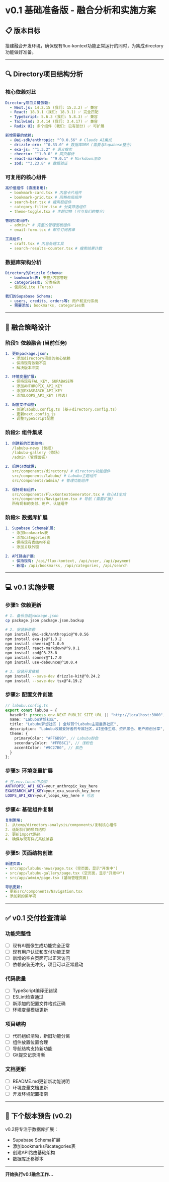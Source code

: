 # v0.1 基础准备版 - 融合分析和实施方案

## 📋 版本目标
搭建融合开发环境，确保现有flux-kontext功能正常运行的同时，为集成directory功能做好准备。

---

## 🔍 Directory项目结构分析

### 核心依赖对比
```yaml
Directory项目关键依赖:
  - Next.js: 14.2.15 (我们: 15.3.2) ✅ 兼容
  - React: 18.3.1 (我们: 18.3.1) ✅ 完全匹配
  - TypeScript: 5.6.3 (我们: 5.8.3) ✅ 兼容
  - Tailwind: 3.4.14 (我们: 3.4.17) ✅ 兼容
  - Radix UI: 多个组件 (我们: 已有部分) ✅ 可扩展

新增需要的依赖:
  - @ai-sdk/anthropic: "^0.0.56" # Claude AI集成
  - drizzle-orm: "^0.33.0" # 数据库ORM (需要与Supabase整合)
  - exa-js: "^1.3.2" # 语义搜索
  - cheerio: "^1.0.0" # 网页解析
  - react-markdown: "^9.0.1" # Markdown渲染
  - zod: "^3.23.8" # 数据验证
```

### 可复用的核心组件
```yaml
高价值组件 (直接复用):
  - bookmark-card.tsx # 内容卡片组件
  - bookmark-grid.tsx # 网格布局组件
  - search-bar.tsx # 搜索框组件
  - category-filter.tsx # 分类筛选组件
  - theme-toggle.tsx # 主题切换 (可与我们的整合)

管理功能组件:
  - admin/* # 完整的管理面板组件
  - email-form.tsx # 邮件订阅表单

工具组件:
  - craft.tsx # 内容处理工具
  - search-results-counter.tsx # 搜索结果计数
```

### 数据库架构分析
```yaml
Directory的Drizzle Schema:
  - bookmarks表: 书签/内容管理
  - categories表: 分类系统
  - 使用SQLite (Turso)

我们的Supabase Schema:
  - users, credits, orders等: 用户和支付系统
  - 需要添加: bookmarks, categories表
```

---

## 🔗 融合策略设计

### 阶段1: 依赖融合 (当前任务)
```yaml
1. 更新package.json:
   - 添加directory项目的核心依赖
   - 保持现有依赖不变
   - 解决版本冲突

2. 环境变量扩展:
   - 保持现有FAL_KEY, SUPABASE等
   - 添加ANTHROPIC_API_KEY
   - 添加EXASEARCH_API_KEY
   - 添加LOOPS_API_KEY (可选)

3. 配置文件调整:
   - 创建labubu.config.ts (基于directory.config.ts)
   - 更新next.config.js
   - 调整TypeScript配置
```

### 阶段2: 组件集成
```yaml
1. 创建新的页面结构:
   /labubu-news (快报)
   /labubu-gallery (秀场)
   /admin (管理面板)

2. 组件分类放置:
   src/components/directory/ # directory功能组件
   src/components/labubu/ # Labubu主题组件
   src/components/admin/ # 管理功能组件

3. 保持现有组件:
   src/components/FluxKontextGenerator.tsx # 核心AI生成
   src/components/Navigation.tsx # 导航 (需要扩展)
   所有现有的支付、用户、认证组件
```

### 阶段3: 数据库扩展
```yaml
1. Supabase Schema扩展:
   - 添加bookmarks表
   - 添加categories表
   - 保持现有表结构不变
   - 添加关联外键

2. API路由扩展:
   - 保持现有: /api/flux-kontext, /api/user, /api/payment
   - 新增: /api/bookmarks, /api/categories, /api/search
```

---

## 💻 v0.1 实施步骤

### 步骤1: 依赖更新
```bash
# 1. 备份当前package.json
cp package.json package.json.backup

# 2. 安装新依赖
npm install @ai-sdk/anthropic@^0.0.56
npm install exa-js@^1.3.2
npm install cheerio@^1.0.0
npm install react-markdown@^9.0.1
npm install zod@^3.23.8
npm install sonner@^1.7.0
npm install use-debounce@^10.0.4

# 3. 安装开发依赖
npm install --save-dev drizzle-kit@^0.24.2
npm install --save-dev tsx@^4.19.2
```

### 步骤2: 配置文件创建
```typescript
// labubu.config.ts
export const labubu = {
  baseUrl: process.env.NEXT_PUBLIC_SITE_URL || "http://localhost:3000",
  name: "Labubu梦想社区",
  title: "Labubu梦想社区 | 全球首个Labubu主题垂直社区",
  description: "Labubu收藏爱好者的专属社区，AI图像生成、资讯聚合、用户原创分享",
  theme: {
    primaryColor: "#FF6B9D", // Labubu粉色
    secondaryColor: "#FFB6C1", // 浅粉色
    accentColor: "#9C27B0", // 紫色
  }
};
```

### 步骤3: 环境变量扩展
```bash
# 在.env.local中添加
ANTHROPIC_API_KEY=your_anthropic_key_here
EXASEARCH_API_KEY=your_exa_search_key_here
LOOPS_API_KEY=your_loops_key_here # 可选
```

### 步骤4: 基础组件复制
```yaml
复制策略:
1. 从temp/directory-analysis/components/复制核心组件
2. 适配我们的项目结构
3. 更新import路径
4. 确保与现有样式系统兼容
```

### 步骤5: 页面结构创建
```yaml
新建页面:
- src/app/labubu-news/page.tsx (空页面，显示"开发中")
- src/app/labubu-gallery/page.tsx (空页面，显示"开发中")
- src/app/admin/page.tsx (基础管理页面)

导航更新:
- 更新src/components/Navigation.tsx
- 添加新的菜单项
```

---

## ✅ v0.1 交付检查清单

### 功能完整性
- [ ] 现有AI图像生成功能完全正常
- [ ] 现有用户认证和支付功能正常
- [ ] 新增的空白页面可以正常访问
- [ ] 依赖安装无冲突，项目可以正常启动

### 代码质量
- [ ] TypeScript编译无错误
- [ ] ESLint检查通过
- [ ] 新添加的配置文件格式正确
- [ ] 环境变量模板更新

### 项目结构
- [ ] 代码组织清晰，新旧功能分离
- [ ] 组件放置位置合理
- [ ] 导航结构支持新功能
- [ ] Git提交记录清晰

### 文档更新
- [ ] README.md更新新功能说明
- [ ] 环境变量文档更新
- [ ] 开发环境配置指南

---

## 🔄 下个版本预告 (v0.2)

v0.2将专注于数据库扩展：
- Supabase Schema扩展
- 添加bookmarks和categories表
- 创建API路由基础架构
- 数据库迁移脚本

---

**开始执行v0.1融合工作...** 